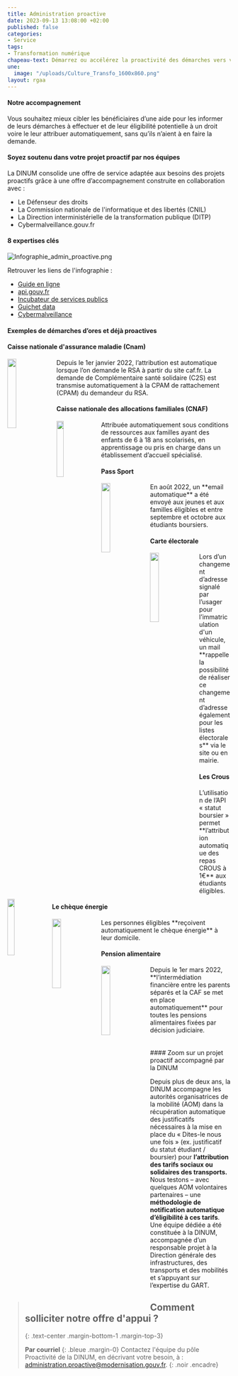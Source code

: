 ```yaml
---
title: Administration proactive
date: 2023-09-13 13:08:00 +02:00
published: false
categories:
- Service
tags:
- Transformation numérique
chapeau-text: Démarrez ou accélérez la proactivité des démarches vers vos usagers.
une:
  image: "/uploads/Culture_Transfo_1600x860.png"
layout: rgaa
---
```


#### Notre accompagnement
Vous souhaitez mieux cibler les bénéficiaires d’une aide pour les informer de leurs démarches à effectuer et de leur éligibilité potentielle à un droit voire le leur attribuer automatiquement, sans qu’ils n’aient à en faire la demande. 

#### Soyez soutenu dans votre projet proactif par nos équipes 

La DINUM consolide une offre de service adaptée aux besoins des projets proactifs grâce à une offre d’accompagnement construite en collaboration avec :

* Le Défenseur des droits
* La Commission nationale de l'informatique et des libertés (CNIL)
* La Direction interministérielle de la transformation publique (DITP)
* Cybermalveillance.gouv.fr

#### 8 expertises clés

![Infographie_admin_proactive.png](/uploads/Infographie_admin_proactive.png)

Retrouver les liens de l'infographie :
* [Guide en ligne
](https://administration-proactive.gitbook.io/guide-de-lancement-dun-projet-proactif/)
* [api.gouv.fr](https://api.gouv.fr/les-api/impot-particulier)
* [Incubateur de services publics
](https://beta.gouv.fr/)
* [Guichet data](https://www.numerique.gouv.fr/services/guichet-financement-exploitation-valorisation-des-donnees/)
* [Cybermalveillance
](https://www.cybermalveillance.gouv.fr/)

#### Exemples de démarches d’ores et déjà proactives

<h4><b>Caisse nationale d'assurance maladie (Cnam)</b></h4>
<img src="/uploads/assurance-maladie-HD.jpg" alt="" style="margin-right: 10px" width="20%" align="left">
Depuis le 1er janvier 2022, l’attribution est automatique lorsque l’on demande le RSA à partir du site caf.fr. La demande de Complémentaire santé solidaire (C2S) est transmise automatiquement à la CPAM de rattachement (CPAM) du demandeur du RSA.

<h4><b>Caisse nationale des allocations familiales (CNAF)</b></h4>
<img src="/uploads/1200px-Caisse_d_allocations_familiales_france_logo.svg.png" alt="" style="margin-right: 10px" width="18%" align="left">
Attribuée automatiquement sous conditions de ressources aux familles ayant des enfants de 6 à 18 ans scolarisés, en apprentissage ou pris en charge dans un établissement d’accueil spécialisé.

<br>
<h4><b>Pass Sport</b></h4>
<img src="/uploads/pass-sport.png" alt="" style="margin-right: 10px" width="20%" align="left">
En août 2022, un **email automatique** a été envoyé aux jeunes et aux familles éligibles et entre septembre et octobre aux étudiants boursiers.

<h4><b>Carte électorale</b></h4>
<img src="/uploads/Carte-electorale-que-faut-il-savoir.jpg" alt="" style="margin-right: 10px" width="20%" align="left">
Lors d’un changement d’adresse signalé par l’usager pour l’immatriculation d'un véhicule, un mail **rappelle la possibilité de réaliser ce changement d’adresse également pour les listes électorales** via le site ou en mairie. 

<h4><b>Les Crous</b></h4>
<img src="/uploads/Crous_logo.jpg" alt="" style="margin-right: 10px" width="18%" align="left">
L’utilisation de l’API « statut boursier » permet **l’attribution automatique des repas CROUS à 1€** aux étudiants éligibles.

<br>
<h4><b>Le chèque énergie</b></h4>
<img src="/uploads/Logo_le_Ch%C3%A8que_%C3%A9nergie.png" alt="" style="margin-right: 10px" width="20%" align="left">
Les personnes éligibles **reçoivent automatiquement le chèque énergie** à leur domicile.

<h4><b>Pension alimentaire</b></h4>
<img src="/uploads/PA.png" alt="" style="margin-right: 10px" width="20%" align="left">
Depuis le 1er mars 2022, **l’intermédiation financière entre les parents séparés et la CAF se met en place automatiquement** pour toutes les pensions alimentaires fixées par décision judiciaire. 
<br>
<br>
<br>
#### Zoom sur un projet proactif accompagné par la DINUM

Depuis plus de deux ans, la DINUM accompagne les autorités organisatrices de la mobilité (AOM) dans la récupération automatique des justificatifs nécessaires à la mise en place du « Dites-le nous une fois » (ex. justificatif du statut étudiant / boursier) pour **l’attribution des tarifs sociaux ou solidaires des transports.** 
Nous testons – avec quelques AOM volontaires partenaires – une **méthodologie de notification automatique d’éligibilité à ces tarifs**. Une équipe dédiée a été constituée à la DINUM, accompagnée d’un responsable projet à la Direction générale des infrastructures, des transports et des mobilités et s’appuyant sur l’expertise du GART. 

> ## Comment solliciter notre offre d'appui ?
> {: .text-center .margin-bottom-1 .margin-top-3}
>
> **Par courriel**
> {: .bleue .margin-0}
> Contactez l'équipe du pôle Proactivité de la DINUM, en décrivant votre besoin, à : [administration.proactive@modernisation.gouv.fr](mailto:administration.proactive@modernisation.gouv.fr).
{: .noir .encadre}
<br>
<br>
